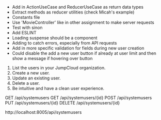 - Add in ActionUseCase and ReducerUseCase as return data types
- Extract methods as reducer utilities (check Micah's example)
- Constants file
- Use 'MovieController' like in other assignment to make server requests
- Test with sinon
- Add ESLINT
- Loading suspense should be a <Loading> component
- Adding <ErrorBoundary> to catch errors, especially from API requests
- Add in more specific validation for fields during new user creation
- Could disable the add a new user button if already at user limit and then show a message if hovering over button

1. List the users in your JumpCloud organization.
2. Create a new user.
3. Update an existing user.
4. Delete a user.
5. Be intuitive and have a clean user experience.


GET /api/systemusers
GET /api/systemusers/{id}
POST /api/systemusers
PUT /api/systemusers/{id}
DELETE /api/systemusers/{id}

http://localhost:8005/api/systemusers